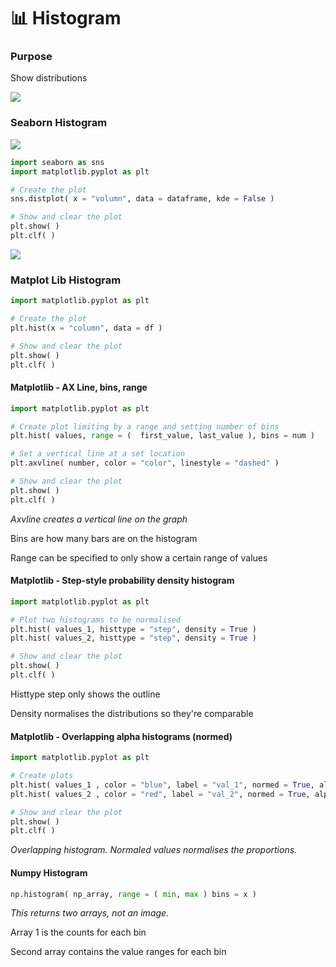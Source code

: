 # 📊 Histogram

### Purpose

Show distributions

![](https://t20664121.p.clickup-attachments.com/t20664121/bae8ed3b-b65e-441b-b20d-c10844ba8c55/image.png)

####

### Seaborn Histogram

![](https://t20664121.p.clickup-attachments.com/t20664121/c79f4313-8c2b-4b05-870c-7a15eea77b45/Untitled.png)

```python
import seaborn as sns
import matplotlib.pyplot as plt

# Create the plot
sns.distplot( x = "volumn", data = dataframe, kde = False )

# Show and clear the plot
plt.show( )
plt.clf( )
```

![](https://t20664121.p.clickup-attachments.com/t20664121/7ab00ba9-e4f8-493a-a7d2-513d80f95958/Untitled.png)

### Matplot Lib Histogram

```python
import matplotlib.pyplot as plt

# Create the plot
plt.hist(x = "column", data = df )

# Show and clear the plot
plt.show( )
plt.clf( )
```

####

#### Matplotlib - AX Line, bins, range

```python
import matplotlib.pyplot as plt

# Create plot limiting by a range and setting number of bins
plt.hist( values, range = (  first_value, last_value ), bins = num )

# Set a vertical line at a set location
plt.axvline( number, color = "color", linestyle = "dashed" )

# Show and clear the plot
plt.show( )
plt.clf( )
```

_Axvline creates a vertical line on the graph_

Bins are how many bars are on the histogram

Range can be specified to only show a certain range of values

#### Matplotlib - Step-style probability density histogram

```python
import matplotlib.pyplot as plt

# Plot two histograms to be normalised
plt.hist( values_1, histtype = "step", density = True )
plt.hist( values_2, histtype = "step", density = True )

# Show and clear the plot
plt.show( )
plt.clf( )
```

Histtype step only shows the outline

Density normalises the distributions so they're comparable

#### Matplotlib - Overlapping alpha histograms (normed)

```python
import matplotlib.pyplot as plt

# Create plots
plt.hist( values_1 , color = "blue", label = "val_1", normed = True, alpha = 0.5 )
plt.hist( values_2 , color = "red", label = "val_2", normed = True, alpha = 0.5 )

# Show and clear the plot
plt.show( )
plt.clf( )
```

_Overlapping histogram. Normaled values normalises the proportions._

#### Numpy Histogram

```python
np.histogram( np_array, range = ( min, max ) bins = x )
```

_This returns two arrays, not an image._

Array 1 is the counts for each bin

Second array contains the value ranges for each bin
